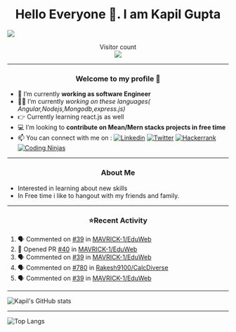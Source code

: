<h1 align=center> Hello Everyone 👋. I am Kapil Gupta </h1>
<img src="https://media.licdn.com/dms/image/C5616AQEWqzMjsbDDHA/profile-displaybackgroundimage-shrink_350_1400/0/1647235653847?e=1721865600&v=beta&t=EEN1ojpVZwGgojsJ7zwoHduo0dqioyxfbmqdeT6J3_o" >

<p align="center"> 
  Visitor count<br>
  <img src="https://profile-counter.glitch.me/KapilG0/count.svg" />
</p>


---

 

<h3 align=center> Welcome to my profile 🙂</h3>

- 🔭 I’m currently **working as software Engineer**
- 👨‍🦱 I’m currently *working on these languages( Angular,Nodejs,Mongodb,express.js)*
- 👉 Currently learning react.js as well 
- 💻 I’m looking to **contribute on Mean/Mern stacks projects in free time**
- 📫 You can connect with me on : 
[![Linkedin](https://img.shields.io/badge/LinkedIn-blue?style=for-the-badge&logo=linkedin&labelColor=blue&link=https://www.linkedin.com/in/kapil-gupta-42947316b/)](https://www.linkedin.com/in/kapil-gupta-42947316b/) [![Twitter](https://img.shields.io/badge/Twitter-black?style=for-the-badge&logo=twitter&labelColor=blue&link=https://twitter.com/KG161997?t=qIUoYCK3kJcusTKEBY40KQ&s=09)](https://twitter.com/KG161997?t=qIUoYCK3kJcusTKEBY40KQ&s=09)
[![Hackerrank](https://img.shields.io/badge/Hackerrank-darkgreen?style=for-the-badge&logo=hackerrank&labelColor=black&link=https://www.hackerrank.com/dashboard)](https://www.hackerrank.com/dashboard) [![Coding Ninjas](https://img.shields.io/badge/codingninjas-orange?style=for-the-badge&logo=codingninjas&labelColor=black&link=https://www.codingninjas.com/studio/profile/9761e067-31fa-4e09-a3ae-31df8e513c89)](https://www.codingninjas.com/studio/profile/9761e067-31fa-4e09-a3ae-31df8e513c89)

<!-- [Coding Ninjas](https://www.codingninjas.com/studio/profile/9761e067-31fa-4e09-a3ae-31df8e513c89)-->
---


<h3 align="center">About Me </h3>

  - Interested in learning about new skills
  - In Free time i like to hangout with my friends and family.

--- 

<h3 align='center'>⭐Recent Activity</h3>

<!--START_SECTION:activity-->
1. 🗣 Commented on [#39](https://github.com/MAVRICK-1/EduWeb/issues/39#issuecomment-2133751821) in [MAVRICK-1/EduWeb](https://github.com/MAVRICK-1/EduWeb)
2. 💪 Opened PR [#40](https://github.com/MAVRICK-1/EduWeb/pull/40) in [MAVRICK-1/EduWeb](https://github.com/MAVRICK-1/EduWeb)
3. 🗣 Commented on [#39](https://github.com/MAVRICK-1/EduWeb/issues/39#issuecomment-2133739404) in [MAVRICK-1/EduWeb](https://github.com/MAVRICK-1/EduWeb)
4. 🗣 Commented on [#780](https://github.com/Rakesh9100/CalcDiverse/issues/780#issuecomment-2133722010) in [Rakesh9100/CalcDiverse](https://github.com/Rakesh9100/CalcDiverse)
5. 🗣 Commented on [#39](https://github.com/MAVRICK-1/EduWeb/issues/39#issuecomment-2133688381) in [MAVRICK-1/EduWeb](https://github.com/MAVRICK-1/EduWeb)
<!--END_SECTION:activity-->

---

![Kapil's GitHub stats](https://github-readme-stats.vercel.app/api?username=KapilG0&show_icons=true&theme=radical)

---

![Top Langs](https://github-readme-stats.vercel.app/api/top-langs/?username=KapilG0&layout=compact)

<!--
**kapilG0/kapilG0** is a ✨ _special_ ✨ repository because its `README.md` (this file) appears on your GitHub profile.

Here are some ideas to get you started:

- 🔭 I’m currently working on Node.js,Mongodb
- 🌱 I’m currently learning Angular,Nodejs,Mongodb
- 👯 I’m looking to collaborate on Angular,Node.js projects
- 🤔 I’m looking for help with ...
- 💬 Ask me about ...
- 📫 How to reach me: ...
- 😄 Pronouns: ...
- ⚡ Fun fact: ...
-->
